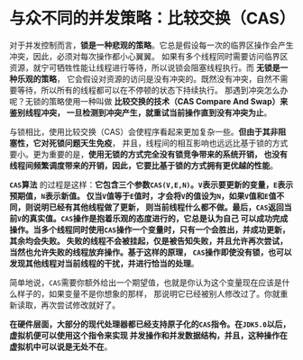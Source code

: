与众不同的并发策略：比较交换（CAS）
============================================================
对于并发控制而言，**锁是一种悲观的策略**。它总是假设每一次的临界区操作会产生冲突，因此，必须对每次操作都小心翼翼。
如果有多个线程同时需要访问临界区资源，就宁可牺牲性能让线程进行等待，所以说锁会阻塞线程执行。而 **无锁是一种乐观的策略**，
它会假设对资源的访问是没有冲突的。既然没有冲突，自然不需要等待，所以所有的线程都可以在不停顿的状态下持续执行。
那遇到冲突怎么办呢？无锁的策略使用一种叫做 **比较交换的技术（CAS Compare And Swap）来鉴别线程冲突，
一旦检测到冲突产生，就重试当前操作直到没有冲突为止**。

与锁相比，使用比较交换（CAS）会使程序看起来更加复杂一些。**但由于其非阻塞性，它对死锁问题天生免疫**，
并且，线程间的相互影响也远远比基于锁的方式要小。更为重要的是，**使用无锁的方式完全没有锁竞争带来的系统开销，
也没有线程间频繁调度带来的开销，因此，它要比基于锁的方式拥有更优越的性能**。

**`CAS`算法** 的过程是这样：**它包含三个参数`CAS(V,E,N)`。`V`表示要更新的变量，`E`表示预期值，`N`表示新值。
仅当`V`值等于`E`值时，才会将`V`的值设为`N`，如果`V`值和`E`值不同，则说明已经有其他线程做了更新，
则当前线程什么都不做。最后，`CAS`返回当前`V`的真实值。`CAS`操作是抱着乐观的态度进行的，它总是认为自己
可以成功完成操作。当多个线程同时使用`CAS`操作一个变量时，只有一个会胜出，并成功更新，其余均会失败。
失败的线程不会被挂起，仅是被告知失败，并且允许再次尝试，当然也允许失败的线程放弃操作。基于这样的原理，
`CAS`操作即使没有锁，也可以发现其他线程对当前线程的干扰，并进行恰当的处理**。

简单地说，`CAS`需要你额外给出一个期望值，也就是你认为这个变量现在应该是什么样子的，如果变量不是你想象的那样，
那说明它已经被别人修改过了。你就重新读取，再次尝试修改就好了。

**在硬件层面，大部分的现代处理器都已经支持原子化的`CAS`指令。在`JDK5.0`以后，虚拟机便可以使用这个指令来实现
并发操作和并发数据结构，并且，这种操作在虚拟机中可以说是无处不在**。
